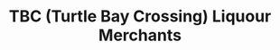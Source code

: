 ---
title: "TBC (Turtle Bay Crossing) Liquour Merchants"
url: /lake-country/tbc-turtle-bay-crossing-liquour-merchants/
shop: Spirituosen
---